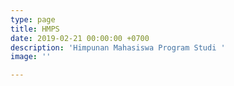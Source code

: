 ```yaml
---
type: page
title: HMPS
date: 2019-02-21 00:00:00 +0700
description: 'Himpunan Mahasiswa Program Studi '
image: ''

---
```

